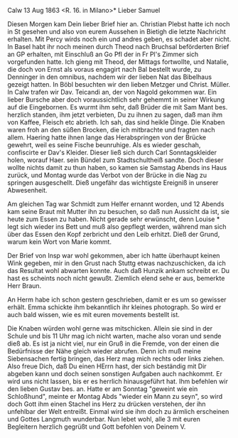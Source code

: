  Calw 13 Aug 1863
 <R. 16. in Milano>*
Lieber Samuel

Diesen Morgen kam Dein lieber Brief hier an. Christian Plebst hatte ich noch in St gesehen und also von eurem Aussehen in Bietigh die letzte Nachricht erhalten. Mit Percy wirds noch ein und andres geben, es schadet aber nicht. In Basel habt ihr noch meinen durch Theod nach Bruchsal beförderten Brief an GP erhalten, mit Einschluß an Go Pfl der in Fr Pl's Zimmer sich vorgefunden hatte. Ich gieng mit Theod, der Mittags fortwollte, und Natalie, die doch von Ernst als voraus engagirt nach Bal bestellt wurde, zu Denninger in den omnibus, nachdem wir der lieben Nat das Bibelhaus gezeigt hatten. In Böbl besuchten wir den lieben Metzger und Christ. Müller. In Calw trafen wir Dav. Teicandi an, der von Nagold gekommen war. Ein lieber Bursche aber doch voraussichtlich sehr gehemmt in seiner Wirkung auf die Eingebornen. Es wurmt ihm sehr, daß Brüder die mit Sam Mant bes. herzlich standen, ihm jetzt verbieten, Du zu ihnen zu sagen, daß man ihm von Kaffee, Fleisch etc abrieth. Ich sah, das sind heikle Dinge. Die Knaben waren froh an den süßen Brocken, die ich mitbrachte und fragten nach allem. Haering hatte ihnen lange das Herabspringen von der Brücke gewehrt, weil es seine Fische beunruhige. Als es wieder geschah, confiscirte er Dav's Kleider. Dieser ließ sich durch Carl Sonntagskleider holen, worauf Haer. sein Bündel zum Stadtschultheiß sandte. Doch dieser wollte nichts damit zu thun haben, so kamen sie Samstag Abends ins Haus zurück, und Montag wurde das Verbot von der Brücke in die Nag zu springen ausgeschellt. Dieß ungefähr das wichtigste Ereigniß in unserer Abwesenheit.

Am gleichen Tag war Schmidt zum Helfer ernannt worden, und 12 Abends kam seine Braut mit Mutter ihn zu besuchen, so daß nun Aussicht da ist, sie heute zum Essen zu haben. Nicht gerade sehr erwünscht, denn Louise <Maurus>* legt sich wieder ins Bett und muß also gepflegt werden, während man sich über das Essen den Kopf zerbricht und den Leib erhitzt. Dieß der Grund, warum kein Wort von Marie kommt.

Der Brief von Insp war wohl gekommen, aber ich hatte überhaupt keinen Wink gegeben, mir in den Grust nach Stuttg etwas nachzuschicken, da ich das Resultat wohl abwarten konnte. Auch daß Hunzik ankam schreibt er. Du hast es scheints noch nicht gewußt. Ziemlich elend sehe er aus, bemerkte Herr Braun.

An Herm habe ich schon gestern geschrieben, damit er es um so gewisser erhält. Emma schickte ihm bekanntlich ihr kleines photograph. So wird er auch bald wissen, wie es mit euren movements bestellt ist.

Die Knaben würden wohl gerne was mitschicken. Allein sie sind in der Schule und bis 11 Uhr mag ich nicht warten, mache also voran und sende dieß ab. Es ist ja nicht viel, nur ein Gruß in die Fremde, von der einen die Bedürfnisse der Nähe gleich wieder abrufen. Denn ich muß meine Siebensachen fertig bringen, das Herz mag mich rechts oder links ziehen. Also freue Dich, daß Du einen HErrn hast, der sich beständig mit Dir abgeben kann und doch seinen sonstigen Aufgaben auch nachkommt. Er wird uns nicht lassen, bis er es herrlich hinausgeführt hat. Ihm befehlen wir den lieben Gustav bes. an. Hatte er am Sonntag "geweint wie ein Schloßhund", meinte er Montag Abds "wieder ein Mann zu seyn", so wird doch Gott ihm einen Stachel ins Herz zu drücken verstehen, der ihn unfehlbar der Welt entreißt. Einmal wird sie ihm doch zu ärmlich erscheinen und Gottes Langmuth wunderbar. Nun lebet wohl, alle 3 mit euren Begleitern herzlich gegrüßt und Gott befohlen von Deinem  V.


